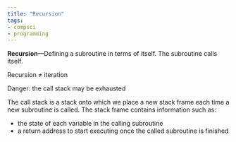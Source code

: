 ```yaml
---
title: "Recursion"
tags:
- compsci
- programming
---
```

**Recursion**—Defining a subroutine in terms of itself.
	The subroutine calls itself.

Recursion ≠ iteration

Danger: the call stack may be exhausted

The call stack is a stack onto which we place a new stack frame each time a new subroutine is called. The stack frame contains information such as:
- the state of each variable in the calling subroutine
- a return address to start executing once the called subroutine is finished





‎‎